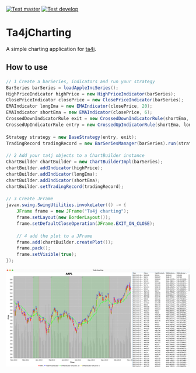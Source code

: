 [![Test master](https://github.com/team172011/ta4jCharting/actions/workflows/test-action.yml/badge.svg?branch=develop)](https://github.com/team172011/ta4jCharting/actions/workflows/test-action.yml) [![Test develop](https://github.com/team172011/ta4jCharting/actions/workflows/test-action.yml/badge.svg?branch=develop)](https://github.com/team172011/ta4jCharting/actions/workflows/test-action.yml?branch=master)

# Ta4jCharting
A simple charting application for [ta4j](https://github.com/ta4j/ta4j).

## How to use
```java
// 1 Create a barSeries, indicators and run your strategy
BarSeries barSeries = loadAppleIncSeries();
HighPriceIndicator highPrice = new HighPriceIndicator(barSeries);
ClosePriceIndicator closePrice = new ClosePriceIndicator(barSeries);
EMAIndicator longEma = new EMAIndicator(closePrice, 20);
EMAIndicator shortEma = new EMAIndicator(closePrice, 6);
CrossedDownIndicatorRule exit = new CrossedDownIndicatorRule(shortEma, longEma);
CrossedUpIndicatorRule entry = new CrossedUpIndicatorRule(shortEma, longEma);

Strategy strategy = new BaseStrategy(entry, exit);
TradingRecord tradingRecord = new BarSeriesManager(barSeries).run(strategy);

// 2 Add your ta4j objects to a ChartBuilder instance
ChartBuilder chartBuilder = new ChartBuilderImpl(barSeries);
chartBuilder.addIndicator(highPrice);
chartBuilder.addIndicator(longEma);
chartBuilder.addIndicator(shortEma);
chartBuilder.setTradingRecord(tradingRecord);

// 3 Create JFrame
javax.swing.SwingUtilities.invokeLater(() -> {
    JFrame frame = new JFrame("Ta4j charting");
    frame.setLayout(new BorderLayout());
    frame.setDefaultCloseOperation(JFrame.EXIT_ON_CLOSE);
    
    // 4 add the plot to a JFrame
    frame.add(chartBuilder.createPlot());
    frame.pack();
    frame.setVisible(true);
});

```
![Example picture](repo/example1.png)
